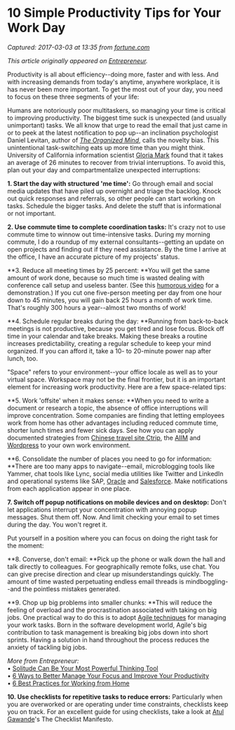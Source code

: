 # 10 Simple Productivity Tips for Your Work Day

_Captured: 2017-03-03 at 13:35 from [fortune.com](http://fortune.com/2017/02/09/simple-productivity-tips-work-efficiency/)_

_This article originally appeared on [Entrepreneur](https://www.entrepreneur.com/article/242359)._

Productivity is all about efficiency--doing more, faster and with less. And with increasing demands from today's anytime, anywhere workplace, it is has never been more important. To get the most out of your day, you need to focus on these three segments of your life:

Humans are notoriously poor multitaskers, so managing your time is critical to improving productivity. The biggest time suck is unexpected (and usually unimportant) tasks. We all know that urge to read the email that just came in or to peek at the latest notification to pop up--an inclination psychologist Daniel Levitan, author of _[The Organized Mind](http://www.penguin.com/book/the-organized-mind-by-daniel-j-levitin/9780698157224)_, calls the novelty bias. This unintentional task-switching eats up more time than you might think. University of California information scientist [Gloria Mark](https://www.ics.uci.edu/~gmark/CHI2005.pdf) found that it takes an average of 26 minutes to recover from trivial interruptions. To avoid this, plan out your day and compartmentalize unexpected interruptions:

**1\. Start the day with structured 'me time':** Go through email and social media updates that have piled up overnight and triage the backlog. Knock out quick responses and referrals, so other people can start working on tasks. Schedule the bigger tasks. And delete the stuff that is informational or not important.

**2\. Use commute time to complete coordination tasks:** It's crazy not to use commute time to winnow out time-intensive tasks. During my morning commute, I do a roundup of my external consultants--getting an update on open projects and finding out if they need assistance. By the time I arrive at the office, I have an accurate picture of my projects' status.

**3\. Reduce all meeting times by 25 percent: **You will get the same amount of work done, because so much time is wasted dealing with conference call setup and useless banter. (See this [humorous video](http://www.youtube.com/watch?v=DYu_bGbZiiQ) for a demonstration.) If you cut one five-person meeting per day from one hour down to 45 minutes, you will gain back 25 hours a month of work time. That's roughly 300 hours a year--almost two months of work!

**4\. Schedule regular breaks during the day: **Running from back-to-back meetings is not productive, because you get tired and lose focus. Block off time in your calendar and take breaks. Making these breaks a routine increases predictability, creating a regular schedule to keep your mind organized. If you can afford it, take a 10- to 20-minute power nap after lunch, too.

"Space" refers to your environment--your office locale as well as to your virtual space. Workspace may not be the final frontier, but it is an important element for increasing work productivity. Here are a few space-related tips:

**5\. Work 'offsite' when it makes sense: **When you need to write a document or research a topic, the absence of office interruptions will improve concentration. Some companies are finding that letting employees work from home has other advantages including reduced commute time, shorter lunch times and fewer sick days. See how you can apply documented strategies from [Chinese travel site Ctrip](https://hbr.org/2014/01/to-raise-productivity-let-more-employees-work-from-home), the [AIIM](http://www.fastcompany.com/3007638/tips-transitioning-office-based-company-remote-work) and [Wordpress](http://scottberkun.com/yearwithoutpants/) to your own work environment.

**6\. Consolidate the number of places you need to go for information: **There are too many apps to navigate--email, microblogging tools like Yammer, chat tools like Lync, social media utilities like Twitter and LinkedIn and operational systems like SAP, [Oracle](http://fortune.com/fortune500/oracle-77/) and [Salesforce](http://fortune.com/fortune500/salesforcecom-386/). Make notifications from each application appear in one place.

**7\. Switch off popup notifications on mobile devices and on desktop:** Don't let applications interrupt your concentration with annoying popup messages. Shut them off. Now. And limit checking your email to set times during the day. You won't regret it.

Put yourself in a position where you can focus on doing the right task for the moment:

**8\. Converse, don't email: **Pick up the phone or walk down the hall and talk directly to colleagues. For geographically remote folks, use chat. You can give precise direction and clear up misunderstandings quickly. The amount of time wasted perpetuating endless email threads is mindboggling--and the pointless mistakes generated.

**9\. Chop up big problems into smaller chunks: **This will reduce the feeling of overload and the procrastination associated with taking on big jobs. One practical way to do this is to adopt [Agile techniques](http://agilemethodology.org/) for managing your work tasks. Born in the software development world, Agile's big contribution to task management is breaking big jobs down into short sprints. Having a solution in hand throughout the process reduces the anxiety of tackling big jobs.

_More from Entrepreneur:_  
• [Solitude Can Be Your Most Powerful Thinking Tool](https://www.entrepreneur.com/article/242059)  
• [6 Ways to Better Manage Your Focus and Improve Your Productivity](https://www.entrepreneur.com/article/242083)  
• [6 Best Practices for Working from Home](https://www.entrepreneur.com/article/242115)

**10\. Use checklists for repetitive tasks to reduce errors:** Particularly when you are overworked or are operating under time constraints, checklists keep you on track. For an excellent guide for using checklists, take a look at [Atul Gawande](http://atulgawande.com/book/the-checklist-manifesto/)'s The Checklist Manifesto.
